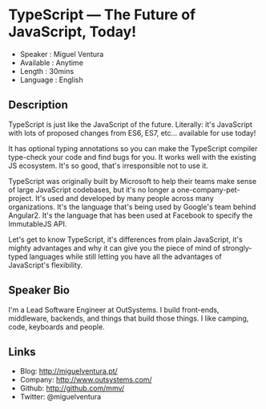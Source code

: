 TypeScript &mdash; The Future of JavaScript, Today!
===================================================

* Speaker   : Miguel Ventura
* Available : Anytime
* Length    : 30mins
* Language  : English

Description
-----------

TypeScript is just like the JavaScript of the future. Literally: it's JavaScript
with lots of proposed changes from ES6, ES7, etc... available for use today!

It has optional typing annotations so you can make the TypeScript compiler
type-check your code and find bugs for you. It works well with the existing JS
ecosystem. It's so good, that's irresponsible not to use it.

TypeScript was originally built by Microsoft to help their teams make sense of
large JavaScript codebases, but it's no longer a one-company-pet-project. It's
used and developed by many people across many organizations. It's the language
that's being used by Google's team behind Angular2. It's the language that has
been used at Facebook to specify the ImmutableJS API.

Let's get to know TypeScript, it's differences from plain JavaScript, it's
mighty advantages and why it can give you the piece of mind of strongly-typed
languages while still letting you have all the advantages of JavaScript's
flexibility.

Speaker Bio
-----------

I'm a Lead Software Engineer at OutSystems. I build front-ends, middleware,
backends, and things that build those things. I like camping, code,
keyboards and people.

Links
-----

* Blog: http://miguelventura.pt/
* Company: http://www.outsystems.com/
* Github: http://github.com/mmv/
* Twitter: @miguelventura
